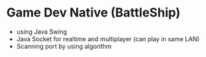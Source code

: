 # Game Dev Native (BattleShip)

- using Java Swing
- Java Socket for realtime and multiplayer (can play in same LAN)
- Scanning port by using algorithm
